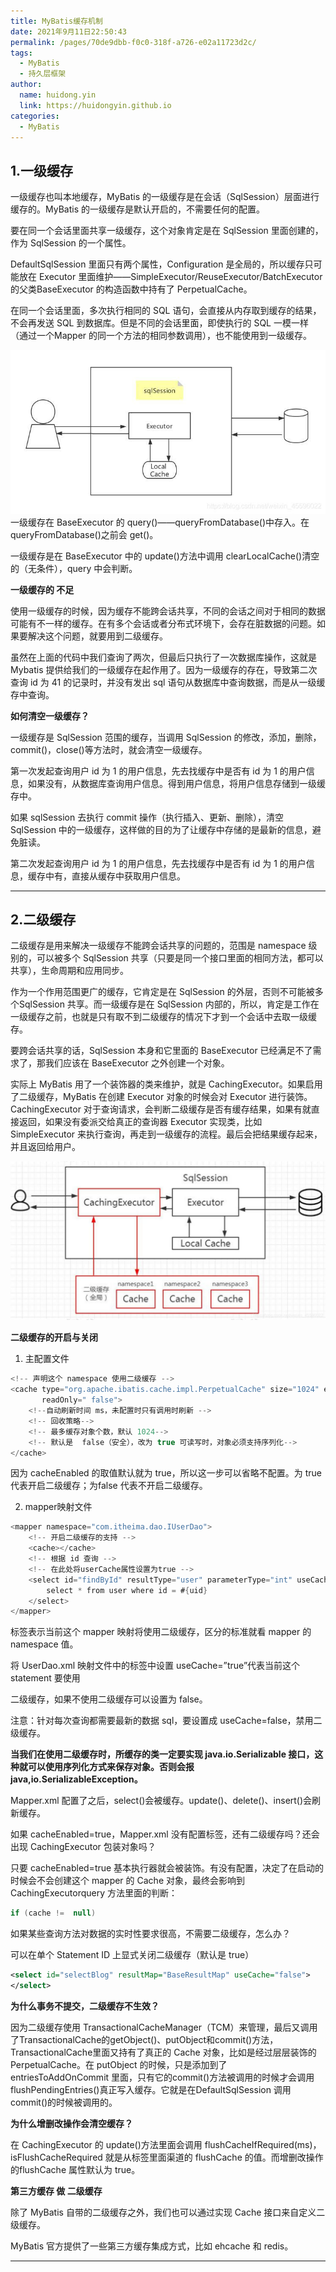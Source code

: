 ```yaml
---
title: MyBatis缓存机制
date: 2021年9月11日22:50:43
permalink: /pages/70de9dbb-f0c0-318f-a726-e02a11723d2c/
tags: 
  - MyBatis
  - 持久层框架
author: 
  name: huidong.yin
  link: https://huidongyin.github.io
categories: 
  - MyBatis
---
```


## 1.一级缓存

一级缓存也叫本地缓存，MyBatis 的一级缓存是在会话（SqlSession）层面进行缓存的。MyBatis 的一级缓存是默认开启的，不需要任何的配置。

要在同一个会话里面共享一级缓存，这个对象肯定是在 SqlSession 里面创建的，作为 SqlSession 的一个属性。

DefaultSqlSession 里面只有两个属性，Configuration 是全局的，所以缓存只可能放在 Executor 里面维护——SimpleExecutor/ReuseExecutor/BatchExecutor 的父类BaseExecutor 的构造函数中持有了 PerpetualCache。

在同一个会话里面，多次执行相同的 SQL 语句，会直接从内存取到缓存的结果，不会再发送 SQL 到数据库。但是不同的会话里面，即使执行的 SQL 一模一样（通过一个Mapper 的同一个方法的相同参数调用），也不能使用到一级缓存。

![image.png](https://raw.githubusercontent.com/huidongyin/DrawingBed/main/MyBatis/202311062208744.png)
一级缓存在 BaseExecutor 的 query()——queryFromDatabase()中存入。在queryFromDatabase()之前会 get()。

一级缓存是在 BaseExecutor 中的 update()方法中调用 clearLocalCache()清空的（无条件），query 中会判断。

**一级缓存的 不足**

使用一级缓存的时候，因为缓存不能跨会话共享，不同的会话之间对于相同的数据可能有不一样的缓存。在有多个会话或者分布式环境下，会存在脏数据的问题。如果要解决这个问题，就要用到二级缓存。

虽然在上面的代码中我们查询了两次，但最后只执行了一次数据库操作，这就是 Mybatis 提供给我们的一级缓存在起作用了。因为一级缓存的存在，导致第二次查询 id 为 41 的记录时，并没有发出 sql 语句从数据库中查询数据，而是从一级缓存中查询。

**如何清空一级缓存？**

一级缓存是 SqlSession 范围的缓存，当调用 SqlSession 的修改，添加，删除，commit()，close()等方法时，就会清空一级缓存。

第一次发起查询用户 id 为 1 的用户信息，先去找缓存中是否有 id 为 1 的用户信息，如果没有，从数据库查询用户信息。得到用户信息，将用户信息存储到一级缓存中。

如果 sqlSession 去执行 commit 操作（执行插入、更新、删除），清空 SqlSession 中的一级缓存，这样做的目的为了让缓存中存储的是最新的信息，避免脏读。

第二次发起查询用户 id 为 1 的用户信息，先去找缓存中是否有 id 为 1 的用户信息，缓存中有，直接从缓存中获取用户信息。

---

## 2.二级缓存

二级缓存是用来解决一级缓存不能跨会话共享的问题的，范围是 namespace 级别的，可以被多个 SqlSession 共享（只要是同一个接口里面的相同方法，都可以共享），生命周期和应用同步。

作为一个作用范围更广的缓存，它肯定是在 SqlSession 的外层，否则不可能被多个SqlSession 共享。而一级缓存是在 SqlSession 内部的，所以，肯定是工作在一级缓存之前，也就是只有取不到二级缓存的情况下才到一个会话中去取一级缓存。

要跨会话共享的话，SqlSession 本身和它里面的 BaseExecutor 已经满足不了需求了，那我们应该在 BaseExecutor 之外创建一个对象。

实际上 MyBatis 用了一个装饰器的类来维护，就是 CachingExecutor。如果启用了二级缓存，MyBatis 在创建 Executor 对象的时候会对 Executor 进行装饰。CachingExecutor 对于查询请求，会判断二级缓存是否有缓存结果，如果有就直接返回，如果没有委派交给真正的查询器 Executor 实现类，比如 SimpleExecutor 来执行查询，再走到一级缓存的流程。最后会把结果缓存起来，并且返回给用户。

![image.png](https://raw.githubusercontent.com/huidongyin/DrawingBed/main/MyBatis/202311062208597.png)

**二级缓存的开启与关闭**

1. 主配置文件
```java
<!-- 声明这个 namespace 使用二级缓存 -->
<cache type="org.apache.ibatis.cache.impl.PerpetualCache" size="1024" eviction="LRU" flushInterval="120000"
       readOnly=" false">
    <!--自动刷新时间 ms，未配置时只有调用时刷新 -->
    <!-- 回收策略-->
    <!-- 最多缓存对象个数，默认 1024-->
    <!-- 默认是  false（安全），改为 true 可读写时，对象必须支持序列化-->
</cache>
```
因为 cacheEnabled 的取值默认就为 true，所以这一步可以省略不配置。为 true 代表开启二级缓存；为false 代表不开启二级缓存。

2. mapper映射文件
```java
<mapper namespace="com.itheima.dao.IUserDao">
    <!-- 开启二级缓存的支持 -->
    <cache></cache>
    <!-- 根据 id 查询 --> 
    <!-- 在此处将userCache属性设置为true -->
    <select id="findById" resultType="user" parameterType="int" useCache="true">
    	select * from user where id = #{uid}
    </select>
</mapper>
```
标签表示当前这个 mapper 映射将使用二级缓存，区分的标准就看 mapper 的 namespace 值。

将 UserDao.xml 映射文件中的标签中设置 useCache=”true”代表当前这个 statement 要使用

二级缓存，如果不使用二级缓存可以设置为 false。

注意：针对每次查询都需要最新的数据 sql，要设置成 useCache=false，禁用二级缓存。

**当我们在使用二级缓存时，所缓存的类一定要实现 java.io.Serializable 接口，这种就可以使用序列化方式来保存对象。否则会报java,io.SerializableException。**

Mapper.xml 配置了之后，select()会被缓存。update()、delete()、insert()会刷新缓存。

如果 cacheEnabled=true，Mapper.xml 没有配置标签，还有二级缓存吗？还会出现 CachingExecutor 包装对象吗？

只要 cacheEnabled=true 基本执行器就会被装饰。有没有配置，决定了在启动的时候会不会创建这个 mapper 的 Cache 对象，最终会影响到 CachingExecutorquery 方法里面的判断：

```java
if (cache !=  null)
```

如果某些查询方法对数据的实时性要求很高，不需要二级缓存，怎么办？

可以在单个 Statement ID 上显式关闭二级缓存（默认是 true）

```xml
<select id="selectBlog" resultMap="BaseResultMap" useCache="false">
</select>
```

**为什么事务不提交，二级缓存不生效？**

因为二级缓存使用 TransactionalCacheManager（TCM）来管理，最后又调用了TransactionalCache的getObject()、putObject和commit()方法，TransactionalCache里面又持有了真正的 Cache 对象，比如是经过层层装饰的 PerpetualCache。在 putObject 的时候，只是添加到了 entriesToAddOnCommit 里面，只有它的commit()方法被调用的时候才会调用 flushPendingEntries()真正写入缓存。它就是在DefaultSqlSession 调用 commit()的时候被调用的。

**为什么增删改操作会清空缓存？**

在 CachingExecutor 的 update()方法里面会调用 flushCacheIfRequired(ms)，isFlushCacheRequired 就是从标签里面渠道的 flushCache 的值。而增删改操作的flushCache 属性默认为 true。

**第三方缓存 做 二级缓存**

除了 MyBatis 自带的二级缓存之外，我们也可以通过实现 Cache 接口来自定义二级缓存。

MyBatis 官方提供了一些第三方缓存集成方式，比如 ehcache 和 redis。

---
